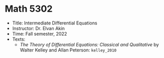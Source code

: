 # Math 5302

- Title: Intermediate Differential Equations
- Instructor: Dr. Elvan Akin
- Time: Fall semester, 2022
- Texts:
  * *The Theory of Differential Equations: Classical and Qualitative* by 
    Walter Kelley and Allan Peterson: ``kelley_2010``